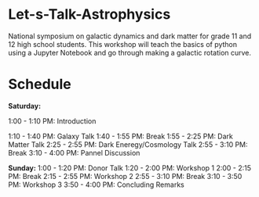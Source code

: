 # Let-s-Talk-Astrophysics
National symposium on galactic dynamics and dark matter for grade 11 and 12 high school students. This workshop will teach the basics of python using a Jupyter Notebook and go through making a galactic rotation curve.

# Schedule

**Saturday:** 

1:00 - 1:10 PM: Introduction

1:10 - 1:40 PM: Galaxy Talk
1:40 - 1:55 PM: Break
1:55 - 2:25 PM: Dark Matter Talk
2:25 - 2:55 PM: Dark Eneregy/Cosmology Talk
2:55 - 3:10 PM: Break
3:10 - 4:00 PM: Pannel Discussion 

**Sunday:**
1:00 - 1:20 PM: Donor Talk
1:20 - 2:00 PM: Workshop 1
2:00 - 2:15 PM: Break
2:15 - 2:55 PM: Workshop 2
2:55 - 3:10 PM: Break
3:10 - 3:50 PM: Workshop 3
3:50 - 4:00 PM: Concluding Remarks 
